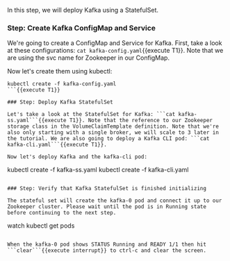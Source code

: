 In this step, we will deploy Kafka using a StatefulSet.

### Step: Create Kafka ConfigMap and Service

We're going to create a ConfigMap and Service for Kafka.  First, take a look at these configurations: ```cat kafka-config.yaml```{{execute T1}}. Note that we are using the svc name for Zookeeper in our ConfigMap.

Now let's create them using kubectl:

```
kubectl create -f kafka-config.yaml
```{{execute T1}}

### Step: Deploy Kafka StatefulSet

Let's take a look at the StatefulSet for Kafka: ```cat kafka-ss.yaml```{{execute T1}}. Note that the reference to our Zookeeper storage class in the VolumeClaimTemplate definition. Note that we're also only starting with a single broker, we will scale to 3 later in the tutorial. We are also going to deploy a Kafka CLI pod: ```cat kafka-cli.yaml```{{execute T1}}.

Now let's deploy Kafka and the kafka-cli pod:

```
kubectl create -f kafka-ss.yaml
kubectl create -f kafka-cli.yaml
```{{execute T1}}

### Step: Verify that Kafka StatefulSet is finished initializing

The stateful set will create the kafka-0 pod and connect it up to our Zookeeper cluster. Please wait until the pod is in Running state before continuing to the next step.

```
watch kubectl get pods
```{{execute T1}}

When the kafka-0 pod shows STATUS Running and READY 1/1 then hit ```clear```{{execute interrupt}} to ctrl-c and clear the screen.
